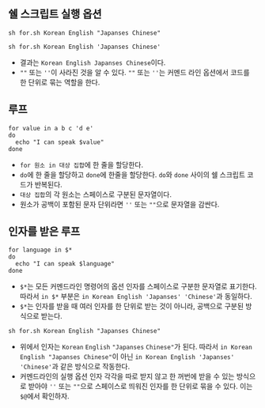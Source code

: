 ## 쉘 스크립트 실행 옵션
```
sh for.sh Korean English "Japanses Chinese"
```
```
sh for.sh Korean English 'Japanses Chinese'
```
- 결과는 `Korean English Japanses Chinese`이다.
- `""` 또는 `''`이 사라진 것을 알 수 있다. `""` 또는 `''`는 커멘드 라인 옵션에서 코드를 한 단위로 묶는 역할을 한다.

## 루프
```
for value in a b c 'd e'
do
  echo "I can speak $value"
done
```
- `for 원소 in 대상 집합`에 한 줄을 할당한다.
- `do`에 한 줄을 할당하고 `done`에 한줄을 할당한다. `do`와 `done` 사이의 쉘 스크립트 코드가 반복된다.
- `대상 집합`의 각 원소는 스페이스로 구분된 문자열이다.
- 원소가 공백이 포함된 문자 단위라면 `''` 또는 `""`으로 문자열을 감싼다.

## 인자를 받은 루프
```
for language in $*
do
  echo "I can speak $language"
done
```
- `$*`는 모든 커멘드라인 명령어의 옵션 인자를 스페이스로 구분한 문자열로 표기한다. 따라서 `in $*` 부분은 `in Korean English 'Japanses' 'Chinese'`과 동일하다.
- `$*`는 인자를 받을 때 여러 인자를 한 단위로 받는 것이 아니라, 공백으로 구분된 방식으로 받는다.
```
sh for.sh Korean English "Japanses Chinese"
```
- 위에서 인자는 `Korean` `English` `"Japanses` `Chinese"`가 된다. 따라서 `in Korean English "Japanses Chinese"`이 아닌 `in Korean English 'Japanses' 'Chinese'`과 같은 방식으로 작동한다.
- 커멘드라인의 실행 옵션 인자 각각을 따로 받지 않고 한 꺼번에 받을 수 있는 방식으로 받아야 `''` 또는 `""`으로 스페이스로 띄워진 인자를 한 단위로 묶을 수 있다. 이는 `$@`에서 확인하자.